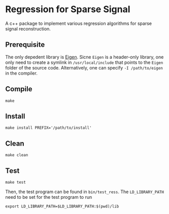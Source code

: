 # Regression for Sparse Signal

A c++ package to implement various regression algorithms for sparse signal reconstruction.

## Prerequisite
The only depedent library is [Eigen](http://eigen.tuxfamily.org).
Sicne `Eigen` is a header-only library, one only need to create a symlink in `/usr/local/include` that points to the `Eigen` folder of the source code. Alternatively, one can specify `-I /path/to/eigen` in the compiler.

## Compile
```
make
```

## Install

```
make install PREFIX='/path/to/install'
```

## Clean 

```
make clean
```

## Test
```
make test
```
Then, the test program can be found in `bin/test_ress`.
The `LD_LIBRARY_PATH` need to be set for the test program to run
```
export LD_LIBRARY_PATH=$LD_LIBRARY_PATH:$(pwd)/lib
```